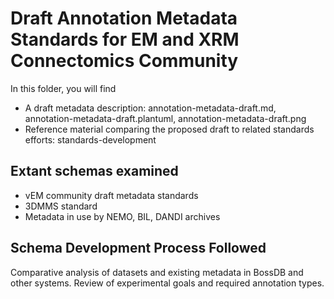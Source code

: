 # Draft Annotation Metadata Standards for EM and XRM Connectomics Community
In this folder, you will find
* A draft metadata description: annotation-metadata-draft.md, annotation-metadata-draft.plantuml, annotation-metadata-draft.png
* Reference material comparing the proposed draft to related standards efforts: standards-development

## Extant schemas examined
* vEM community draft metadata standards
* 3DMMS standard
* Metadata in use by NEMO, BIL, DANDI archives

## Schema Development Process Followed
Comparative analysis of datasets and existing metadata in BossDB and other systems. Review of experimental goals and required annotation types.







        
